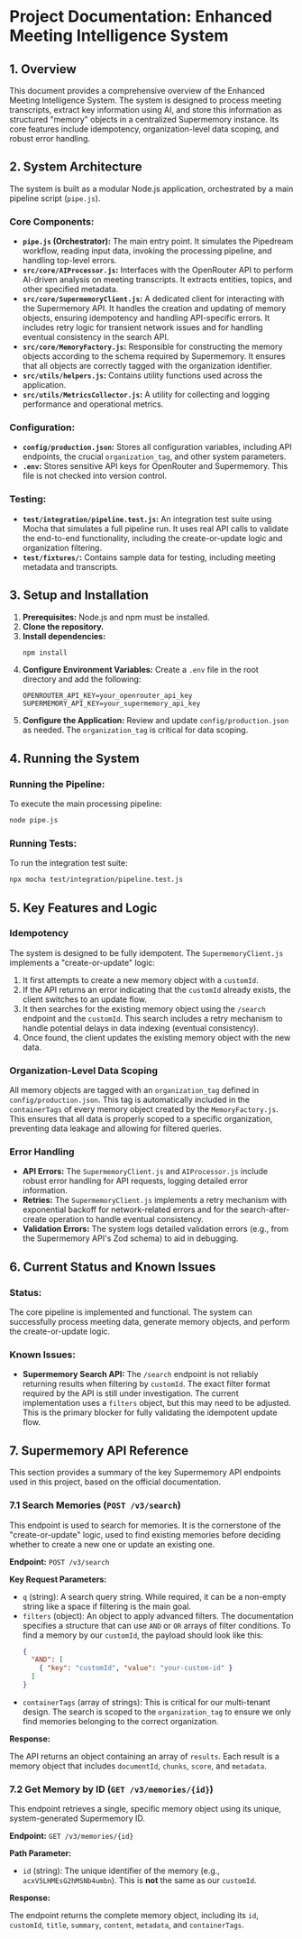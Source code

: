 # Project Documentation: Enhanced Meeting Intelligence System

## 1. Overview

This document provides a comprehensive overview of the Enhanced Meeting Intelligence System. The system is designed to process meeting transcripts, extract key information using AI, and store this information as structured "memory" objects in a centralized Supermemory instance. Its core features include idempotency, organization-level data scoping, and robust error handling.

## 2. System Architecture

The system is built as a modular Node.js application, orchestrated by a main pipeline script (`pipe.js`).

### Core Components:

-   **`pipe.js` (Orchestrator):** The main entry point. It simulates the Pipedream workflow, reading input data, invoking the processing pipeline, and handling top-level errors.
-   **`src/core/AIProcessor.js`:** Interfaces with the OpenRouter API to perform AI-driven analysis on meeting transcripts. It extracts entities, topics, and other specified metadata.
-   **`src/core/SupermemoryClient.js`:** A dedicated client for interacting with the Supermemory API. It handles the creation and updating of memory objects, ensuring idempotency and handling API-specific errors. It includes retry logic for transient network issues and for handling eventual consistency in the search API.
-   **`src/core/MemoryFactory.js`:** Responsible for constructing the memory objects according to the schema required by Supermemory. It ensures that all objects are correctly tagged with the organization identifier.
-   **`src/utils/helpers.js`:** Contains utility functions used across the application.
-   **`src/utils/MetricsCollector.js`:** A utility for collecting and logging performance and operational metrics.

### Configuration:

-   **`config/production.json`:** Stores all configuration variables, including API endpoints, the crucial `organization_tag`, and other system parameters.
-   **`.env`:** Stores sensitive API keys for OpenRouter and Supermemory. This file is not checked into version control.

### Testing:

-   **`test/integration/pipeline.test.js`:** An integration test suite using Mocha that simulates a full pipeline run. It uses real API calls to validate the end-to-end functionality, including the create-or-update logic and organization filtering.
-   **`test/fixtures/`:** Contains sample data for testing, including meeting metadata and transcripts.

## 3. Setup and Installation

1.  **Prerequisites:** Node.js and npm must be installed.
2.  **Clone the repository.**
3.  **Install dependencies:**
    ```bash
    npm install
    ```
4.  **Configure Environment Variables:**
    Create a `.env` file in the root directory and add the following:
    ```
    OPENROUTER_API_KEY=your_openrouter_api_key
    SUPERMEMORY_API_KEY=your_supermemory_api_key
    ```
5.  **Configure the Application:**
    Review and update `config/production.json` as needed. The `organization_tag` is critical for data scoping.

## 4. Running the System

### Running the Pipeline:

To execute the main processing pipeline:

```bash
node pipe.js
```

### Running Tests:

To run the integration test suite:

```bash
npx mocha test/integration/pipeline.test.js
```

## 5. Key Features and Logic

### Idempotency

The system is designed to be fully idempotent. The `SupermemoryClient.js` implements a "create-or-update" logic:

1.  It first attempts to create a new memory object with a `customId`.
2.  If the API returns an error indicating that the `customId` already exists, the client switches to an update flow.
3.  It then searches for the existing memory object using the `/search` endpoint and the `customId`. This search includes a retry mechanism to handle potential delays in data indexing (eventual consistency).
4.  Once found, the client updates the existing memory object with the new data.

### Organization-Level Data Scoping

All memory objects are tagged with an `organization_tag` defined in `config/production.json`. This tag is automatically included in the `containerTags` of every memory object created by the `MemoryFactory.js`. This ensures that all data is properly scoped to a specific organization, preventing data leakage and allowing for filtered queries.

### Error Handling

-   **API Errors:** The `SupermemoryClient.js` and `AIProcessor.js` include robust error handling for API requests, logging detailed error information.
-   **Retries:** The `SupermemoryClient.js` implements a retry mechanism with exponential backoff for network-related errors and for the search-after-create operation to handle eventual consistency.
-   **Validation Errors:** The system logs detailed validation errors (e.g., from the Supermemory API's Zod schema) to aid in debugging.

## 6. Current Status and Known Issues

### Status:

The core pipeline is implemented and functional. The system can successfully process meeting data, generate memory objects, and perform the create-or-update logic.

### Known Issues:

-   **Supermemory Search API:** The `/search` endpoint is not reliably returning results when filtering by `customId`. The exact filter format required by the API is still under investigation. The current implementation uses a `filters` object, but this may need to be adjusted. This is the primary blocker for fully validating the idempotent update flow.

## 7. Supermemory API Reference

This section provides a summary of the key Supermemory API endpoints used in this project, based on the official documentation.

### 7.1 Search Memories (`POST /v3/search`)

This endpoint is used to search for memories. It is the cornerstone of the "create-or-update" logic, used to find existing memories before deciding whether to create a new one or update an existing one.

**Endpoint:** `POST /v3/search`

**Key Request Parameters:**

-   `q` (string): A search query string. While required, it can be a non-empty string like a space if filtering is the main goal.
-   `filters` (object): An object to apply advanced filters. The documentation specifies a structure that can use `AND` or `OR` arrays of filter conditions. To find a memory by our `customId`, the payload should look like this:
    ```json
    {
      "AND": [
        { "key": "customId", "value": "your-custom-id" }
      ]
    }
    ```
-   `containerTags` (array of strings): This is critical for our multi-tenant design. The search is scoped to the `organization_tag` to ensure we only find memories belonging to the correct organization.

**Response:**

The API returns an object containing an array of `results`. Each result is a memory object that includes `documentId`, `chunks`, `score`, and `metadata`.

### 7.2 Get Memory by ID (`GET /v3/memories/{id}`)

This endpoint retrieves a single, specific memory object using its unique, system-generated Supermemory ID.

**Endpoint:** `GET /v3/memories/{id}`

**Path Parameter:**

-   `id` (string): The unique identifier of the memory (e.g., `acxV5LHMEsG2hMSNb4umbn`). This is **not** the same as our `customId`.

**Response:**

The endpoint returns the complete memory object, including its `id`, `customId`, `title`, `summary`, `content`, `metadata`, and `containerTags`.
